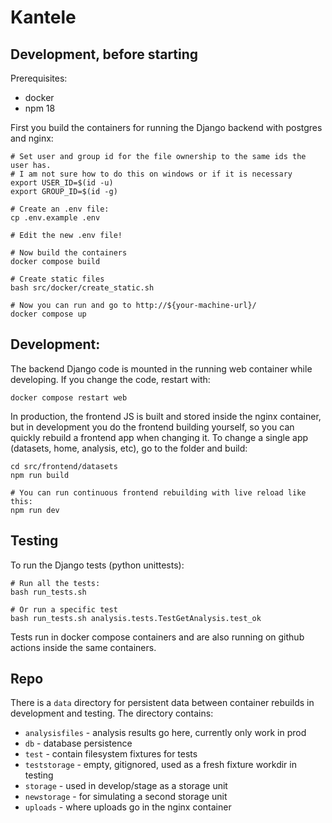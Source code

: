 # Kantele

## Development, before starting
Prerequisites:

- docker
- npm 18

First you build the containers for running the Django backend with postgres and nginx:
```
# Set user and group id for the file ownership to the same ids the user has.
# I am not sure how to do this on windows or if it is necessary
export USER_ID=$(id -u)
export GROUP_ID=$(id -g)

# Create an .env file:
cp .env.example .env

# Edit the new .env file!

# Now build the containers
docker compose build

# Create static files
bash src/docker/create_static.sh

# Now you can run and go to http://${your-machine-url}/
docker compose up
```

## Development:

The backend Django code is mounted in the running web container while developing.
If you change the code, restart with:
```
docker compose restart web
```

In production, the frontend JS is built and stored inside the nginx container, but in development
you do the frontend building yourself, so you can quickly rebuild a frontend app when changing it.
To change a single app (datasets, home, analysis, etc), go to the folder and build:
```
cd src/frontend/datasets
npm run build

# You can run continuous frontend rebuilding with live reload like this:
npm run dev
```


## Testing

To run the Django tests (python unittests):
```
# Run all the tests:
bash run_tests.sh

# Or run a specific test
bash run_tests.sh analysis.tests.TestGetAnalysis.test_ok
```

Tests run in docker compose containers and are also running on github actions inside the same containers.


## Repo
There is a `data` directory for persistent data between container rebuilds in
development and testing. The directory contains:
- `analysisfiles` - analysis results go here, currently only work in prod
- `db` - database persistence
- `test` - contain filesystem fixtures for tests
- `teststorage` - empty, gitignored, used as a fresh fixture workdir in testing
- `storage` - used in develop/stage as a storage unit
- `newstorage` - for simulating a second storage unit
- `uploads` - where uploads go in the nginx container

